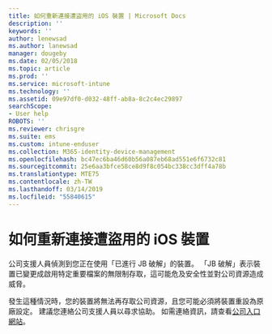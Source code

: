```yaml
---
title: 如何重新連接遭盜用的 iOS 裝置 | Microsoft Docs
description: ''
keywords: ''
author: lenewsad
ms.author: lanewsad
manager: dougeby
ms.date: 02/05/2018
ms.topic: article
ms.prod: ''
ms.service: microsoft-intune
ms.technology: ''
ms.assetid: 09e97df0-d032-48ff-ab8a-8c2c4ec29897
searchScope:
- User help
ROBOTS: ''
ms.reviewer: chrisgre
ms.suite: ems
ms.custom: intune-enduser
ms.collection: M365-identity-device-management
ms.openlocfilehash: bc47ec6ba46d60b56a087eb68ad551e6f6732c81
ms.sourcegitcommit: 25e6aa3bfce58ce8d9f8c054bc338cc3dff4a78b
ms.translationtype: MTE75
ms.contentlocale: zh-TW
ms.lasthandoff: 03/14/2019
ms.locfileid: "55840615"
---
```

# <a name="how-to-reconnect-a-compromised-ios-device"></a>如何重新連接遭盜用的 iOS 裝置

公司支援人員偵測到您正在使用「已進行 JB 破解」的裝置。 「JB 破解」表示裝置已變更成啟用特定重要檔案的無限制存取，這可能危及安全性並對公司資源造成威脅。 

發生這種情況時，您的裝置將無法再存取公司資源，且您可能必須將裝置重設為原廠設定。 建議您連絡公司支援人員以尋求協助。 如需連絡資訊，請查看[公司入口網站](https://go.microsoft.com/fwlink/?linkid=2010980)。
